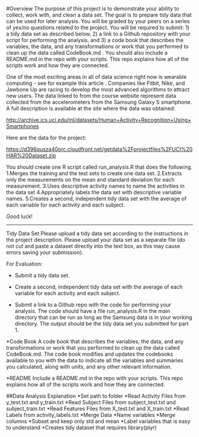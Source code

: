 #Overview
The purpose of this project is to demonstrate your ability to collect, work with, and clean a data set. The goal is to prepare tidy data that can be used for later analysis. You will be graded by your peers on a series of yes/no questions related to the project. You will be required to submit: 1) a tidy data set as described below, 2) a link to a Github repository with your script for performing the analysis, and 3) a code book that describes the variables, the data, and any transformations or work that you performed to clean up the data called  CodeBook.md . You should also include a  README.md  in the repo with your scripts. This repo explains how all of the scripts work and how they are connected.

One of the most exciting areas in all of data science right now is wearable computing - see for example this article . Companies like Fitbit, Nike, and Jawbone Up are racing to develop the most advanced algorithms to attract new users. The data linked to from the course website represent data collected from the accelerometers from the Samsung Galaxy S smartphone. A full description is available at the site where the data was obtained:

http://archive.ics.uci.edu/ml/datasets/Human+Activity+Recognition+Using+Smartphones 

Here are the data for the project: 

https://d396qusza40orc.cloudfront.net/getdata%2Fprojectfiles%2FUCI%20HAR%20Dataset.zip


You should create one R script called  run_analysis.R  that does the following. 
1.Merges the training and the test sets to create one data set.
2.Extracts only the measurements on the mean and standard deviation for each measurement.
3.Uses descriptive activity names to name the activities in the data set
4.Appropriately labels the data set with descriptive variable names. 
5.Creates a second, independent tidy data set with the average of each variable for each activity and each subject. 

Good luck!

-----------------------------

Tidy Data Set
Please upload a tidy data set according to the instructions in the project description. Please upload your data set as a separate file (do not cut and paste a dataset directly into the text box, as this may cause errors saving your submission). 

For Evaluation:

* Submit a tidy data set. 

* Create a second, independent tidy data set with the average of each variable for each activity and each subject.

* Submit a link to a Github repo with the code for performing your analysis. The code should have a file  run_analysis.R  in the main directory that can be run as long as the Samsung data is in your working directory. The output should be the tidy data set you submitted for part 1.

*Code Book
A code book that describes the variables, the data, and any transformations or work that you performed to clean up the data called CodeBook.md.
The code book modifies and updates the codebooks available to you with the data to indicate all the variables and summaries you calculated, along with units, and any other relevant information.

*README
Include a  README.md  in the repo with your scripts. This repo explains how all of the scripts work and how they are connected.

##Data Analysis Explanation
*Set path to folder
*Read Activity Files from y_test.txt and y_train.txt
*Read Subject Files from subject_test.txt and subject_train.txt
*Read Features Files from X_test.txt and X_train.txt
*Read Labels from activity_labels.txt
*Merge Data
*Name variables
*Merge columns
*Subset and keep only std and mean
*Label variables that is easy to understand
*Creates tidy dataset that requires library(plyr)